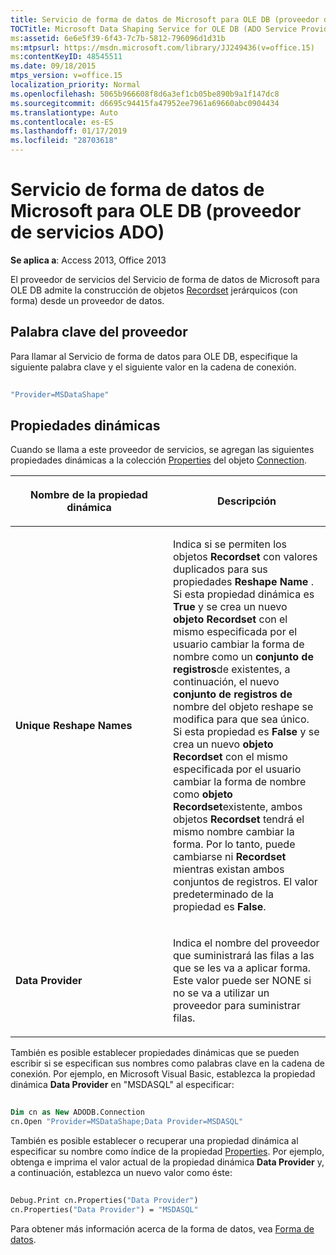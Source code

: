 ```yaml
---
title: Servicio de forma de datos de Microsoft para OLE DB (proveedor de servicios ADO)
TOCTitle: Microsoft Data Shaping Service for OLE DB (ADO Service Provider)
ms:assetid: 6e6e5f39-6f43-7c7b-5812-796096d1d31b
ms:mtpsurl: https://msdn.microsoft.com/library/JJ249436(v=office.15)
ms:contentKeyID: 48545511
ms.date: 09/18/2015
mtps_version: v=office.15
localization_priority: Normal
ms.openlocfilehash: 5065b966608f8d6a3ef1cb05be890b9a1f147dc8
ms.sourcegitcommit: d6695c94415fa47952ee7961a69660abc0904434
ms.translationtype: Auto
ms.contentlocale: es-ES
ms.lasthandoff: 01/17/2019
ms.locfileid: "28703618"
---
```

# <a name="microsoft-data-shaping-service-for-ole-db-ado-service-provider"></a>Servicio de forma de datos de Microsoft para OLE DB (proveedor de servicios ADO)


**Se aplica a**: Access 2013, Office 2013

El proveedor de servicios del Servicio de forma de datos de Microsoft para OLE DB admite la construcción de objetos [Recordset](recordset-object-ado.md) jerárquicos (con forma) desde un proveedor de datos.

## <a name="provider-keyword"></a>Palabra clave del proveedor

Para llamar al Servicio de forma de datos para OLE DB, especifique la siguiente palabra clave y el siguiente valor en la cadena de conexión.

```vb 
 
"Provider=MSDataShape" 
```

## <a name="dynamic-properties"></a>Propiedades dinámicas

Cuando se llama a este proveedor de servicios, se agregan las siguientes propiedades dinámicas a la colección [Properties](connection-object-ado.md) del objeto [Connection](properties-collection-ado.md).

<table>
<colgroup>
<col style="width: 50%" />
<col style="width: 50%" />
</colgroup>
<thead>
<tr class="header">
<th><p>Nombre de la propiedad dinámica</p></th>
<th><p>Descripción</p></th>
</tr>
</thead>
<tbody>
<tr class="odd">
<td><p><strong>Unique Reshape Names</strong></p></td>
<td><p>Indica si se permiten los objetos <strong>Recordset</strong> con valores duplicados para sus propiedades <strong>Reshape Name</strong> . Si esta propiedad dinámica es <strong>True</strong> y se crea un nuevo <strong>objeto Recordset</strong> con el mismo especificada por el usuario cambiar la forma de nombre como un <strong>conjunto de registros</strong>de existentes, a continuación, el nuevo <strong>conjunto de registros de</strong> nombre del objeto reshape se modifica para que sea único. Si esta propiedad es <strong>False</strong> y se crea un nuevo <strong>objeto Recordset</strong> con el mismo especificada por el usuario cambiar la forma de nombre como <strong>objeto Recordset</strong>existente, ambos objetos <strong>Recordset</strong> tendrá el mismo nombre cambiar la forma. Por lo tanto, puede cambiarse ni <strong>Recordset</strong> mientras existan ambos conjuntos de registros. El valor predeterminado de la propiedad es <strong>False</strong>.</p></td>
</tr>
<tr class="even">
<td><p><strong>Data Provider</strong></p></td>
<td><p>Indica el nombre del proveedor que suministrará las filas a las que se les va a aplicar forma. Este valor puede ser NONE si no se va a utilizar un proveedor para suministrar filas.</p></td>
</tr>
</tbody>
</table>


También es posible establecer propiedades dinámicas que se pueden escribir si se especifican sus nombres como palabras clave en la cadena de conexión. Por ejemplo, en Microsoft Visual Basic, establezca la propiedad dinámica **Data Provider** en "MSDASQL" al especificar:

```vb 
 
Dim cn as New ADODB.Connection 
cn.Open "Provider=MSDataShape;Data Provider=MSDASQL" 
```

También es posible establecer o recuperar una propiedad dinámica al especificar su nombre como índice de la propiedad [Properties](properties-collection-ado.md). Por ejemplo, obtenga e imprima el valor actual de la propiedad dinámica **Data Provider** y, a continuación, establezca un nuevo valor como éste:

```vb 
 
Debug.Print cn.Properties("Data Provider") 
cn.Properties("Data Provider") = "MSDASQL" 
```

Para obtener más información acerca de la forma de datos, vea [Forma de datos](data-shaping.md).

